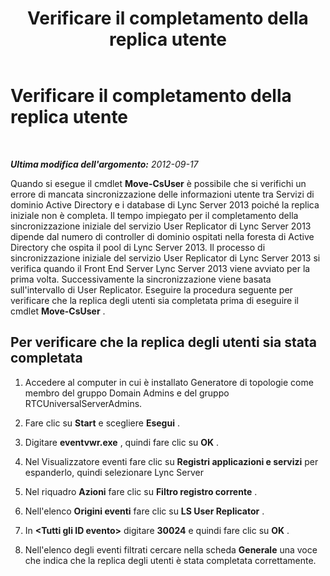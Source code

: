 ﻿---
title: Verificare il completamento della replica utente
TOCTitle: Verificare il completamento della replica utente
ms:assetid: 119e9896-45e5-4f8b-af43-7b09360ada0b
ms:mtpsurl: https://technet.microsoft.com/it-it/library/JJ204680(v=OCS.15)
ms:contentKeyID: 49299730
ms.date: 08/24/2015
mtps_version: v=OCS.15
ms.translationtype: HT
---

# Verificare il completamento della replica utente

 

_**Ultima modifica dell'argomento:** 2012-09-17_

Quando si esegue il cmdlet **Move-CsUser** è possibile che si verifichi un errore di mancata sincronizzazione delle informazioni utente tra Servizi di dominio Active Directory e i database di Lync Server 2013 poiché la replica iniziale non è completa. Il tempo impiegato per il completamento della sincronizzazione iniziale del servizio User Replicator di Lync Server 2013 dipende dal numero di controller di dominio ospitati nella foresta di Active Directory che ospita il pool di Lync Server 2013. Il processo di sincronizzazione iniziale del servizio User Replicator di Lync Server 2013 si verifica quando il Front End Server Lync Server 2013 viene avviato per la prima volta. Successivamente la sincronizzazione viene basata sull'intervallo di User Replicator. Eseguire la procedura seguente per verificare che la replica degli utenti sia completata prima di eseguire il cmdlet **Move-CsUser** .

## Per verificare che la replica degli utenti sia stata completata

1.  Accedere al computer in cui è installato Generatore di topologie come membro del gruppo Domain Admins e del gruppo RTCUniversalServerAdmins.

2.  Fare clic su **Start** e scegliere **Esegui** .

3.  Digitare **eventvwr.exe** , quindi fare clic su **OK** .

4.  Nel Visualizzatore eventi fare clic su **Registri applicazioni e servizi** per espanderlo, quindi selezionare Lync Server

5.  Nel riquadro **Azioni** fare clic su **Filtro registro corrente** .

6.  Nell'elenco **Origini eventi** fare clic su **LS User Replicator** .

7.  In **\<Tutti gli ID evento\>** digitare **30024** e quindi fare clic su **OK** .

8.  Nell'elenco degli eventi filtrati cercare nella scheda **Generale** una voce che indica che la replica degli utenti è stata completata correttamente.

